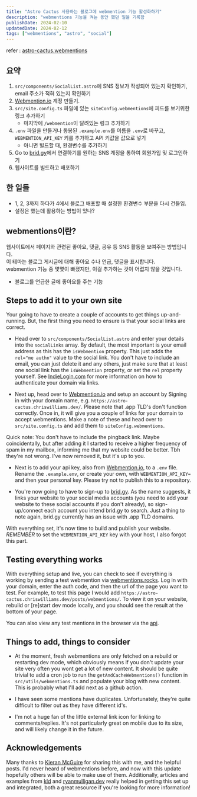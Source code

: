 ```yaml
---
title: "Astro Cactus 사용하는 블로그에 webmention 기능 활성화하기"
description: "webmentions 기능을 켜는 동안 했던 일을 기록함                   "
publishDate: 2024-02-10
updatedDate: 2024-02-12
tags: ["webmentions", "astro", "social"]
---
```


refer : [astro-cactus.webmentions](https://astro-cactus.chriswilliams.dev/posts/webmentions/)

## 요약

1. `src/components/SocialList.astro`에 SNS 정보가 작성되어 있는지 확인하기, email 주소가 적혀 있는지 확인하기  
2. [Webmention.io](https://webmention.io/) 계정 만들기.  
3. `src/site.config.ts` 파일에 있는 `siteConfig.webmentions`에 피드를 보기위한 링크 추가하기
    - 마지막에 `/webmention`이 달려있는 링크 추가하기
4. `.env` 파일을 만들거나 동봉된 `.example.env`를 이름을 `.env`로 바꾸고, `WEBMENTION_API_KEY` 키를 추가하고 API 키값을 값으로 넣기
    - 아니면 빌드할 때, 환경변수를 추가하기
5. Go to [brid.gy](https://brid.gy/)에서 연결하기를 원하는 SNS 계정을 통하여 회원가입 및 로그인하기
6. 웹사이트를 빌드하고 배포하기

## 한 일들
- 1, 2, 3까지 하다가 4에서 블로그 배포할 때 설정한 환경변수 부분을 다시 건들임.
- 설정은 했는데 활용하는 방법이 있나?

## webmentions이란?

웹사이트에서 페이지와 관련된 좋아요, 댓글, 공유 등 SNS 활동을 보여주는 방법입니다.  
이 테마는 블로그 게시글에 대해 좋아요 수나 언급, 댓글을 표시합니다.  
webmention 기능 중 몇몇이 빠졌지만, 이걸 추가하는 것이 어렵지 않을 것입니다.  
- 블로그를 언급한 글에 좋아요를 주는 기능

## Steps to add it to your own site

Your going to have to create a couple of accounts to get things up-and-running. But, the first thing you need to ensure is that your social links are correct.


- Head over to `src/components/SocialList.astro` and enter your details into the `socialLinks` array. By default, the most important is your email address as this has the `isWebmention` property. This just adds the `rel="me authn"` value to the social link. You don't have to include an email, you can just delete it and any others, just make sure that at least one social link has the `isWebmention` property, or set the `rel` property yourself. See [IndieLogin.com](https://indielogin.com/setup) for more information on how to authenticate your domain via links.

- Next up, head over to [Webmention.io](https://webmention.io/) and setup an account by Signing in with your domain name, e.g. `https://astro-cactus.chriswilliams.dev/`. Please note that .app TLD's don't function correctly. Once in, it will give you a couple of links for your domain to accept webmentions. Make a note of these and head over to `src/site.config.ts` and add them to `siteConfig.webmentions`.

Quick note: You don't have to include the pingback link. Maybe coincidentally, but after adding it I started to receive a higher frequency of spam in my mailbox, informing me that my website could be better. Tbh they're not wrong. I've now removed it, but it's up to you.

- Next is to add your api key, also from [Webmention.io](https://webmention.io/), to a `.env` file. Rename the `.example.env`, or create your own, with `WEBMENTION_API_KEY=` and then your personal key. Please try not to publish this to a repository.

- You're now going to have to sign-up to [brid.gy](https://brid.gy/). As the name suggests, it links your website to your social media accounts (you need to add your website to these social accounts if you don't already), so sign-up/connect each account you intend brid.gy to search. Just a thing to note again, brid.gy currently has an issue with .app TLD domains.

With everything set, it's now time to build and publish your website. _REMEMBER_ to set the `WEBMENTION_API_KEY` key with your host, I also forgot this part.

## Testing everything works

With everything setup and live, you can check to see if everything is working by sending a test webmention via [webmentions.rocks](https://webmention.rocks/receive/1). Log in with your domain, enter the auth code, and then the url of the page you want to test. For example, to test this page I would add `https://astro-cactus.chriswilliams.dev/posts/webmentions/`. To view it on your website, rebuild or [re]start dev mode locally, and you should see the result at the bottom of your page.

You can also view any test mentions in the browser via the [api](https://github.com/aaronpk/webmention.io#api).

## Things to add, things to consider

- At the moment, fresh webmentions are only fetched on a rebuild or restarting dev mode, which obviously means if you don't update your site very often you wont get a lot of new content. It should be quite trivial to add a cron job to run the `getAndCacheWebmentions()` function in `src/utils/webmentions.ts` and populate your blog with new content. This is probably what I'll add next as a github action.

- I have seen some mentions have duplicates. Unfortunately, they're quite difficult to filter out as they have different id's.

- I'm not a huge fan of the little external link icon for linking to comments/replies. It's not particularly great on mobile due to its size, and will likely change it in the future.

## Acknowledgements

Many thanks to [Kieran McGuire](https://github.com/chrismwilliams/astro-theme-cactus/issues/107#issue-1863931105) for sharing this with me, and the helpful posts. I'd never heard of webmentions before, and now with this update hopefully others will be able to make use of them. Additionally, articles and examples from [kld](https://kld.dev/adding-webmentions/) and [ryanmulligan.dev](https://ryanmulligan.dev/blog/) really helped in getting this set up and integrated, both a great resource if you're looking for more information!
